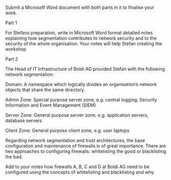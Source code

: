 Submit a Microsoft Word document with both parts in it to finalise your work.

Part 1

For Stefans preparation, write in Microsoft Word format detailed notes explaining how segmentation contributes to network security and to the security of the whole organisation. Your notes will help Stefan creating the workshop

Part 2

The  Head of IT Infrastructure of Boldi AG provided Stefan with the following network segmentation:

Domain: A namespace which logically divides an organisation’s network objects that share the same directory.

Admin Zone: Special purpose server zone, e.g. central logging, Security Information and Event Management (SIEM)

Server Zone: General purpose server zone, e.g. application servers, database servers

Client Zone: General purpose client zone, e.g. user laptops

Regarding network segmentation and trust architectures, the base configuration and maintenance of firewalls is of great importance. There are two approaches to configuring firewalls: whitelisting the good or blacklisting the bad.

Add to your notes how firewalls A, B, C and D at Boldi AG need to be configured using the concepts of whitelisting and blacklisting and why. 
